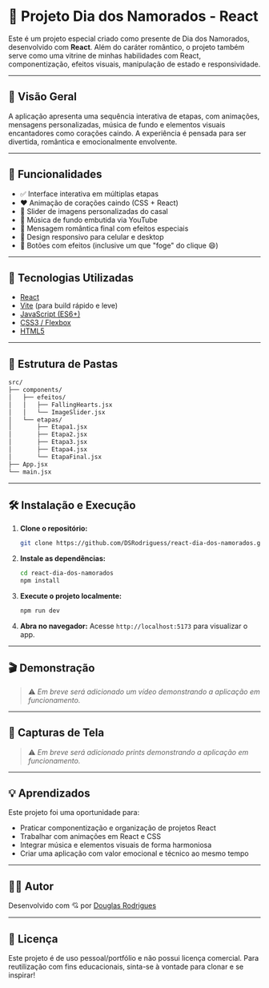 # 💖 Projeto Dia dos Namorados - React

Este é um projeto especial criado como presente de Dia dos Namorados, desenvolvido com **React**. Além do caráter romântico, o projeto também serve como uma vitrine de minhas habilidades com React, componentização, efeitos visuais, manipulação de estado e responsividade.

---

## 🌟 Visão Geral

A aplicação apresenta uma sequência interativa de etapas, com animações, mensagens personalizadas, música de fundo e elementos visuais encantadores como corações caindo. A experiência é pensada para ser divertida, romântica e emocionalmente envolvente.

---

## 🎁 Funcionalidades

- ✅ Interface interativa em múltiplas etapas
- ❤️ Animação de corações caindo (CSS + React)
- 📸 Slider de imagens personalizadas do casal
- 🎵 Música de fundo embutida via YouTube
- 💌 Mensagem romântica final com efeitos especiais
- 🌙 Design responsivo para celular e desktop
- 💬 Botões com efeitos (inclusive um que "foge" do clique 😄)

---

## 🚀 Tecnologias Utilizadas

- [React](https://reactjs.org/)
- [Vite](https://vitejs.dev/) (para build rápido e leve)
- [JavaScript (ES6+)](https://developer.mozilla.org/pt-BR/docs/Web/JavaScript)
- [CSS3 / Flexbox](https://developer.mozilla.org/pt-BR/docs/Web/CSS)
- [HTML5](https://developer.mozilla.org/pt-BR/docs/Web/HTML)

---

## 📂 Estrutura de Pastas

```bash
src/
├── components/
│   ├── efeitos/
│   │   ├── FallingHearts.jsx
│   │   └── ImageSlider.jsx
│   └── etapas/
│       ├── Etapa1.jsx
│       ├── Etapa2.jsx
│       ├── Etapa3.jsx
│       ├── Etapa4.jsx
│       └── EtapaFinal.jsx
├── App.jsx
└── main.jsx
```

---

## 🛠️ Instalação e Execução

1. **Clone o repositório:**
   ```bash
   git clone https://github.com/DSRodriguess/react-dia-dos-namorados.git
   ```

2. **Instale as dependências:**
   ```bash
   cd react-dia-dos-namorados
   npm install
   ```

3. **Execute o projeto localmente:**
   ```bash
   npm run dev
   ```

4. **Abra no navegador:**
   Acesse `http://localhost:5173` para visualizar o app.

---

## 🎬 Demonstração

> ⚠️ *Em breve será adicionado um vídeo demonstrando a aplicação em funcionamento.*

---

## 📸 Capturas de Tela

> ⚠️ *Em breve será adicionado prints demonstrando a aplicação em funcionamento.*

---

## 💡 Aprendizados

Este projeto foi uma oportunidade para:

- Praticar componentização e organização de projetos React
- Trabalhar com animações em React e CSS
- Integrar música e elementos visuais de forma harmoniosa
- Criar uma aplicação com valor emocional e técnico ao mesmo tempo

---

## 👨‍💻 Autor

Desenvolvido com 💘 por [Douglas Rodrigues](https://github.com/DSRodriguess)

---

## 📃 Licença

Este projeto é de uso pessoal/portfólio e não possui licença comercial. Para reutilização com fins educacionais, sinta-se à vontade para clonar e se inspirar!